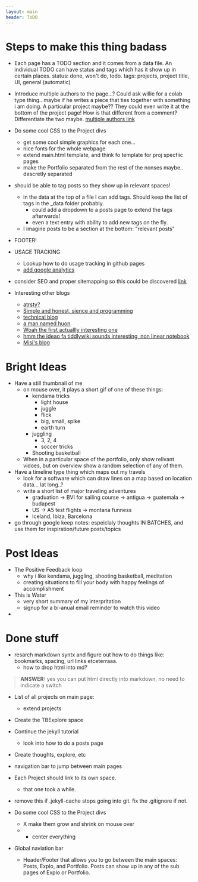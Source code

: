 ```yaml
---
layout: main
header: ToDO
---
```

# Steps to make this thing badass
- Each page has a TODO section and it comes from a data file. An individual TODO can have status and tags which has it show up in certain places. status: done, won't do, todo. tags: projects, project title, UI, general (automatic)
- Introduce multiple authors to the page...? Could ask willie for a colab type thing.. maybe if he writes a piece that ties together with something i am doing. A particular project maybe?? They could even write it at the bottom of the project page! How is that different from a comment? Differentiate the two maybe. [multiple authors link](https://jekyllrb.com/docs/step-by-step/09-collections/)
- Do some cool CSS to the Project divs
    - get some cool simple graphics for each one...
    - nice fonts for the whole webpage
    - extend main.html template, and think fo template for proj specfiic pages
    - make the Portfolio separated from the rest of the nonses maybe.. descretly separated
- should be able to tag posts so they show up in relevant spaces!
    - in the data at the top of a file I can add tags. Should keep the list of tags in the _data folder probably.
        - could add a dropdown to a posts page to extend the tags afterwards!
        - even a text entry with ability to add new tags on the fly.
    - I imagine posts to be a section at the bottom: "relevant posts"
- FOOTER!
- USAGE TRACKING
    - Lookup how to do usage tracking in github pages
    - [add google analytics](https://stackoverflow.com/questions/17207458/how-to-add-google-analytics-tracking-id-to-github-pages)
- consider SEO and proper sitemapping so this could be discovered [link](https://jekyllrb.com/docs/step-by-step/10-deployment/)

- Interesting other blogs
    - [atrsty?](https://artsy.github.io/)
    - [Simple and honest, sience and programming](https://arogozhnikov.github.io/)
    - [technical blog](https://deborah-digges.github.io/)
    - [a man named huon](https://huonw.github.io/)
    - [Woah the first actuallly interesting one](https://joearms.github.io/#Index)
    - [hmm the ideao fa tiddlywiki sounds interesting, non linear notebook](https://tiddlywiki.com/)
    - [Misi's blog](https://xn--kles-5qa.hu/)

# Bright Ideas
- Have a still thumbnail of me
    - on mouse over, it plays a short gif of one of these things:
        - kendama tricks
            - light house
            - juggle
            - flick
            - big, small, spike
            - earth turn
        - juggling
            - 3, 2, 4
            - soccer tricks
        - Shooting basketball
    - When in a particular space of the portfolio, only show relivant vidoes, but on overview show a random selection of any of them.
- Have a timeline type thing which maps out my travels
    - look for a software which can draw lines on a map based on location data... lat long..?
    - write a short list of major traveling adventures
        - graduation -> BVI for sailing course -> antigua -> guatemala -> budapest
        - US -> A5 test flights -> montana funness
        - Iceland, Ibiza, Barcelona
- go through google keep notes: espeiclaly thoughts IN BATCHES, and use them for inspiration/future posts/topics

# Post Ideas
- The Positive Feedback loop
    - why i like kendama, juggling, shooting basketball, meditation
    - creating situations to fill your body with happy feelings of accomplishment
- This is Water
    - very short summary of my interpritation
    - signup for a bi-anual email reminder to watch this video
- 


# Done stuff
- resarch markdown syntx and figure out how to do things like: bookmarks, spacing, url links etceterraaa.
    - how to drop html into md? 
> **ANSWER:** yes you can put html directly into markdown, no need to indicate a switch

- List of all projects on main page: 
    - extend projects
- Create the TBExplore space
- Continue the jekyll tutorial
    - look into how to do a posts page
- Create thoughts, explore, etc
- navigation bar to jump between main pages

- Each Project should link to its own space.
    - that one took a while.

- remove this if .jekyll-cache stops going into git. fix the .gitignore if not.

- Do some cool CSS to the Project divs
    - X make them grow and shrink on mouse over
    - - center everything

- Global naviation bar
    - Header/Footer that allows you to go between the main spaces: Posts, Explo, and Portfolio. Posts can show up in any of the sub pages of Explo or Portfolio. 

